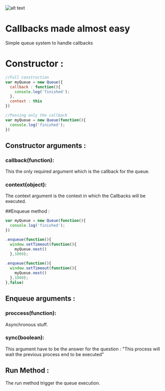 



![alt text](http://i.imgur.com/2grQz3L.png "Ordine")

Callbacks made almost easy
======
Simple queue system to handle callbacks


Constructor : 
======

```javascript
//Full construction
var myQueue = new Queue({
  callback : function(){
    console.log('finished');
  },
  context : this
})

//Passing only the callback
var myQueue = new Queue(function(){
  console.log('finished');
})
```


## Constructor arguments : 
  ### callback(function):
This the only required argument which is the callback for the queue.
  ### context(object):
The context argument is the context in which the Callbacks will be executed.


##Enqueue method : 

```javascript
var myQueue = new Queue(function(){
  console.log('finished');
})

.enqueue(function(){
  window.setTimeout(function(){
    myQueue.next()
  },1000);
  
.enqueue(function(){
  window.setTimeout(function(){
    myQueue.next()
  },1000);
},false)

```

## Enqueue arguments :

  ### proccess(function):
  
Asynchronous stuff.

  ### sync(boolean): 
  
This argument have to be the answer for the question : "This process will wait the previous process end to be executed"


## Run Method : 

The run method trigger the queue execution.
